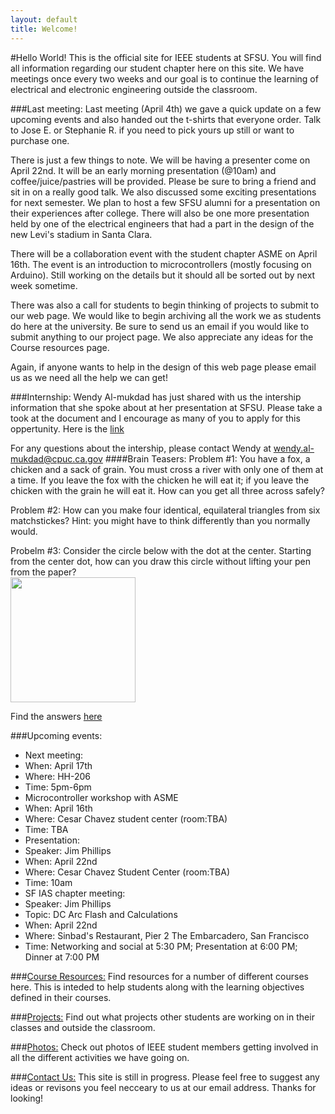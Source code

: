```yaml
---
layout: default
title: Welcome!
---
```

#Hello World!
This is the official site for IEEE students at SFSU. You will find all information regarding our student chapter here on this site. We have meetings once every two weeks and our goal is to continue the learning of electrical and electronic engineering outside the classroom.

###Last meeting:
Last meeting (April 4th) we gave a quick update on a few upcoming events and also handed out the t-shirts that everyone order. Talk to Jose E. or Stephanie R. if you need to pick yours up still or want to purchase one. 

There is just a few things to note. We will be having a presenter come on April 22nd. It will be an early morning presentation (@10am) and coffee/juice/pastries will be provided. Please be sure to bring a friend and sit in on a really good talk. We also discussed some exciting presentations for next semester. We plan to host a few SFSU alumni for a presentation on their experiences after college. There will also be one more presentation held by one of the electrical engineers that had a part in the design of the new Levi's stadium in Santa Clara.

There will be a collaboration event with the student chapter ASME on April 16th. The event is an introduction to microcontrollers (mostly focusing on Arduino). Still working on the details but it should all be sorted out by next week sometime. 

There was also a call for students to begin thinking of projects to submit to our web page. We would like to begin archiving all the work we as students do here at the university. Be sure to send us an email if you would like to submit anything to our project page. We also appreciate any ideas for the Course resources page. 

Again, if anyone wants to help in the design of this web page please email us as we need all the help we can get!

###Internship:
Wendy Al-mukdad has just shared with us the intership information that she spoke about at her presentation at SFSU. Please take a took at the document and I encourage as many of you to apply for this oppertunity. Here is the [link](https://drive.google.com/file/d/0B6KBsfrX-FTGSUtGZTdVMkNLMFE/edit?usp=sharing) 

For any questions about the intership, please contact Wendy at wendy.al-mukdad@cpuc.ca.gov
####Brain Teasers:
Problem #1:
You have a fox, a chicken and a sack of grain. You must cross a river with only one of them at a time. If you leave the fox with the chicken he will eat it; if you leave the chicken with the grain he will eat it. How can you get all three across safely?

Problem #2:
How can you make four identical, equilateral triangles from six matchstickes? Hint: you might have to think differently than you normally would.

Probelm #3:
Consider the circle below with the dot at the center. Starting from the center dot, how can you draw this circle without lifting your pen from the paper?  
<img src="../images/prob_3.png" width="200">

Find the answers <a href="./pages/ans.html">here</a>

###Upcoming events:
* Next meeting:
 * When: April 17th
 * Where: HH-206
 * Time: 5pm-6pm
* Microcontroller workshop with ASME
 * When: April 16th
 * Where: Cesar Chavez student center (room:TBA)
 * Time: TBA
* Presentation:
 * Speaker: Jim Phillips
 * When: April 22nd
 * Where: Cesar Chavez Student Center (room:TBA)
 * Time: 10am
* SF IAS chapter meeting:
 * Speaker: Jim Phillips
 * Topic: DC Arc Flash and Calculations
 * When: April 22nd
 * Where: Sinbad's Restaurant, Pier 2 The Embarcadero, San Francisco 
 * Time: Networking and social at 5:30 PM; Presentation at 6:00 PM; Dinner at 7:00 PM 

###<a href="./pages/course_resource.html">Course Resources:</a>
Find resources for a number of different courses here. This is inteded to help students along with the learning objectives defined in their courses.

###<a href="./pages/projects.html">Projects:</a>
Find out what projects other students are working on in their classes and outside the classroom. 

###<a href="./pages/photos.html">Photos:</a>
Check out photos of IEEE student members getting involved in all the different activities we have going on. 

###<a href="./pages/contact.html">Contact Us:</a>
This site is still in progress. Please feel free to suggest any ideas or revisons you feel necceary to us at our email address. Thanks for looking!

